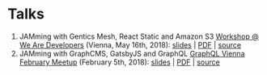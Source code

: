 # Talks

1. JAMming with Gentics Mesh, React Static and Amazon S3 [Workshop @ We Are Developers](https://www.wearedevelopers.com/wad_workshop/jamming-gentics-mesh-react-static-amazon-s3/) (Vienna, May 16th, 2018): [slides](https://speakerdeck.com/rafacm/jamming-with-gentics-mesh-react-static-and-amazon-s3) | [PDF](2018-05-17-jamming-with-gentics-mesh-react-static-and-amazon-s3/2018-05-17-jamming-with-gentics-mesh-react-static-and-amazon-s3.pdf) | [source](2018-05-17-jamming-with-gentics-mesh-react-static-and-amazon-s3/graphql-vienna-jamming-with-graphcms-gatsbyjs-and-graphql.md)
1. JAMming with GraphCMS, GatsbyJS and GraphQL [GraphQL Vienna February Meetup](https://www.meetup.com/GraphQL-Vienna/events/245911090/) (February 5th, 2018): [slides](https://speakerdeck.com/rafacm/jamming-with-graphcms-gatsbyjs-and-graphql) | [PDF](2018-02-05-graphql-vienna-jamming-with-graphcms-gatsbyjs-and-graphql/graphql-vienna-jamming-with-graphcms-gatsbyjs-and-graphql.pdf) | [source](2018-02-05-graphql-vienna-jamming-with-graphcms-gatsbyjs-and-graphql/graphql-vienna-jamming-with-graphcms-gatsbyjs-and-graphql.md)
